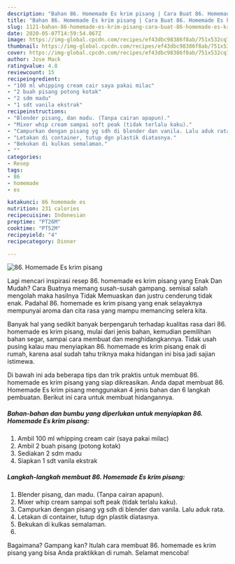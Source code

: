 ```yaml
---
description: "Bahan 86. Homemade Es krim pisang | Cara Buat 86. Homemade Es krim pisang Yang Enak Dan Lezat"
title: "Bahan 86. Homemade Es krim pisang | Cara Buat 86. Homemade Es krim pisang Yang Enak Dan Lezat"
slug: 1121-bahan-86-homemade-es-krim-pisang-cara-buat-86-homemade-es-krim-pisang-yang-enak-dan-lezat
date: 2020-05-07T14:59:54.867Z
image: https://img-global.cpcdn.com/recipes/ef43dbc98386f8ab/751x532cq70/86-homemade-es-krim-pisang-foto-resep-utama.jpg
thumbnail: https://img-global.cpcdn.com/recipes/ef43dbc98386f8ab/751x532cq70/86-homemade-es-krim-pisang-foto-resep-utama.jpg
cover: https://img-global.cpcdn.com/recipes/ef43dbc98386f8ab/751x532cq70/86-homemade-es-krim-pisang-foto-resep-utama.jpg
author: Jose Mack
ratingvalue: 4.8
reviewcount: 15
recipeingredient:
- "100 ml whipping cream cair saya pakai milac"
- "2 buah pisang potong kotak"
- "2 sdm madu"
- "1 sdt vanila ekstrak"
recipeinstructions:
- "Blender pisang, dan madu. (Tanpa cairan apapun)."
- "Mixer whip cream sampai soft peak (tidak terlalu kaku)."
- "Campurkan dengan pisang yg sdh di blender dan vanila. Lalu aduk rata."
- "Letakan di container, tutup dgn plastik diatasnya."
- "Bekukan di kulkas semalaman."
- ""
categories:
- Resep
tags:
- 86
- homemade
- es

katakunci: 86 homemade es 
nutrition: 231 calories
recipecuisine: Indonesian
preptime: "PT26M"
cooktime: "PT52M"
recipeyield: "4"
recipecategory: Dinner

---
```



![86. Homemade Es krim pisang](https://img-global.cpcdn.com/recipes/ef43dbc98386f8ab/751x532cq70/86-homemade-es-krim-pisang-foto-resep-utama.jpg)

Lagi mencari inspirasi resep 86. homemade es krim pisang yang Enak Dan Mudah? Cara Buatnya memang susah-susah gampang. semisal salah mengolah maka hasilnya Tidak Memuaskan dan justru cenderung tidak enak. Padahal 86. homemade es krim pisang yang enak selayaknya mempunyai aroma dan cita rasa yang mampu memancing selera kita.

Banyak hal yang sedikit banyak berpengaruh terhadap kualitas rasa dari 86. homemade es krim pisang, mulai dari jenis bahan, kemudian pemilihan bahan segar, sampai cara membuat dan menghidangkannya. Tidak usah pusing kalau mau menyiapkan 86. homemade es krim pisang enak di rumah, karena asal sudah tahu triknya maka hidangan ini bisa jadi sajian istimewa.




Di bawah ini ada beberapa tips dan trik praktis untuk membuat 86. homemade es krim pisang yang siap dikreasikan. Anda dapat membuat 86. Homemade Es krim pisang menggunakan 4 jenis bahan dan 6 langkah pembuatan. Berikut ini cara untuk membuat hidangannya.

<!--inarticleads1-->

##### Bahan-bahan dan bumbu yang diperlukan untuk menyiapkan 86. Homemade Es krim pisang:

1. Ambil 100 ml whipping cream cair (saya pakai milac)
1. Ambil 2 buah pisang (potong kotak)
1. Sediakan 2 sdm madu
1. Siapkan 1 sdt vanila ekstrak




<!--inarticleads2-->

##### Langkah-langkah membuat 86. Homemade Es krim pisang:

1. Blender pisang, dan madu. (Tanpa cairan apapun).
1. Mixer whip cream sampai soft peak (tidak terlalu kaku).
1. Campurkan dengan pisang yg sdh di blender dan vanila. Lalu aduk rata.
1. Letakan di container, tutup dgn plastik diatasnya.
1. Bekukan di kulkas semalaman.
1. 




Bagaimana? Gampang kan? Itulah cara membuat 86. homemade es krim pisang yang bisa Anda praktikkan di rumah. Selamat mencoba!
